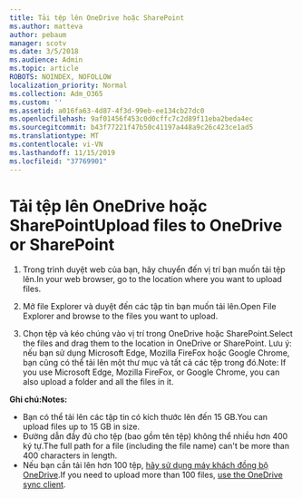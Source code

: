 ```yaml
---
title: Tải tệp lên OneDrive hoặc SharePoint
ms.author: matteva
author: pebaum
manager: scotv
ms.date: 3/5/2018
ms.audience: Admin
ms.topic: article
ROBOTS: NOINDEX, NOFOLLOW
localization_priority: Normal
ms.collection: Adm_O365
ms.custom: ''
ms.assetid: a016fa63-4d87-4f3d-99eb-ee134cb27dc0
ms.openlocfilehash: 9af01456f453c0d0cffc7c2d89f11eba2beda4ec
ms.sourcegitcommit: b43f77221f47b50c41197a448a9c26c423ce1ad5
ms.translationtype: MT
ms.contentlocale: vi-VN
ms.lasthandoff: 11/15/2019
ms.locfileid: "37769901"
---
```

# <a name="upload-files-to-onedrive-or-sharepoint"></a><span data-ttu-id="17cb3-102">Tải tệp lên OneDrive hoặc SharePoint</span><span class="sxs-lookup"><span data-stu-id="17cb3-102">Upload files to OneDrive or SharePoint</span></span>

1. <span data-ttu-id="17cb3-103">Trong trình duyệt web của bạn, hãy chuyển đến vị trí bạn muốn tải tệp lên.</span><span class="sxs-lookup"><span data-stu-id="17cb3-103">In your web browser, go to the location where you want to upload files.</span></span>
    
2. <span data-ttu-id="17cb3-104">Mở file Explorer và duyệt đến các tập tin bạn muốn tải lên.</span><span class="sxs-lookup"><span data-stu-id="17cb3-104">Open File Explorer and browse to the files you want to upload.</span></span>
    
3. <span data-ttu-id="17cb3-105">Chọn tệp và kéo chúng vào vị trí trong OneDrive hoặc SharePoint.</span><span class="sxs-lookup"><span data-stu-id="17cb3-105">Select the files and drag them to the location in OneDrive or SharePoint.</span></span> <span data-ttu-id="17cb3-106">Lưu ý: nếu bạn sử dụng Microsoft Edge, Mozilla FireFox hoặc Google Chrome, bạn cũng có thể tải lên một thư mục và tất cả các tệp trong đó.</span><span class="sxs-lookup"><span data-stu-id="17cb3-106">Note: If you use Microsoft Edge, Mozilla FireFox, or Google Chrome, you can also upload a folder and all the files in it.</span></span>
    
<span data-ttu-id="17cb3-107">**Ghi chú:**</span><span class="sxs-lookup"><span data-stu-id="17cb3-107">**Notes:**</span></span>
- <span data-ttu-id="17cb3-108">Bạn có thể tải lên các tập tin có kích thước lên đến 15 GB.</span><span class="sxs-lookup"><span data-stu-id="17cb3-108">You can upload files up to 15 GB in size.</span></span> 
- <span data-ttu-id="17cb3-109">Đường dẫn đầy đủ cho tệp (bao gồm tên tệp) không thể nhiều hơn 400 ký tự.</span><span class="sxs-lookup"><span data-stu-id="17cb3-109">The full path for a file (including the file name) can't be more than 400 characters in length.</span></span> 
- <span data-ttu-id="17cb3-110">Nếu bạn cần tải lên hơn 100 tệp, [hãy sử dụng máy khách đồng bộ OneDrive](https://go.microsoft.com/fwlink/?linkid=866427).</span><span class="sxs-lookup"><span data-stu-id="17cb3-110">If you need to upload more than 100 files, [use the OneDrive sync client](https://go.microsoft.com/fwlink/?linkid=866427).</span></span> 
  

